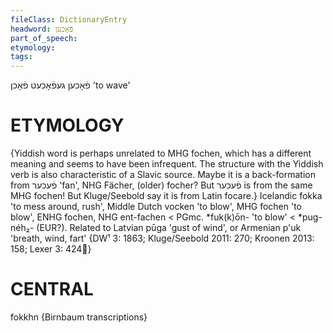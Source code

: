 ```yaml
---
fileClass: DictionaryEntry
headword: פֿאָכען
part_of_speech: 
etymology: 
tags: 
---
```

פֿאָכען
געפֿאָכעט
פֿאָכן
'to wave'

ETYMOLOGY
===========
{Yiddish word is perhaps unrelated to MHG fochen, which has a different meaning and seems to have been infrequent. The structure with the Yiddish verb is also characteristic of a Slavic source. Maybe it is a back-formation from פֿעכער 'fan', NHG Fächer, (older) focher? But פֿעכער is from the same MHG fochen! But Kluge/Seebold say it is from Latin focare.}
Icelandic fokka 'to mess around, rush', Middle Dutch vocken 'to blow', MHG fochen 'to blow', ENHG fochen, NHG ent-fachen < PGmc. *fuk(k)ōn- 'to blow' < *pug-néh₂- (EUR?).
Related to Latvian pūga 'gust of wind', or Armenian p'uk 'breath, wind, fart'
{DW¹ 3: 1863; Kluge/Seebold 2011: 270; Kroonen 2013: 158; Lexer 3: 424}

CENTRAL
========

fokkhn {Birnbaum transcriptions}